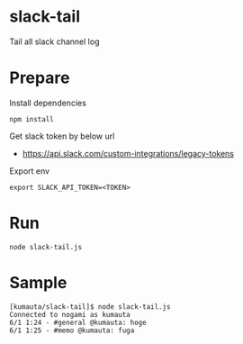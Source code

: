 # slack-tail
Tail all slack channel log

# Prepare

Install dependencies

```
npm install
```

Get slack token by below url

* https://api.slack.com/custom-integrations/legacy-tokens

Export env

```
export SLACK_API_TOKEN=<TOKEN>
```

# Run

```
node slack-tail.js
```

# Sample

```
[kumauta/slack-tail]$ node slack-tail.js
Connected to nogami as kumauta
6/1 1:24 - #general @kumauta: hoge
6/1 1:25 - #memo @kumauta: fuga
```
